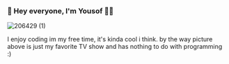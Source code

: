 ### 👋 Hey everyone, I'm Yousof 🤠👋

![206429 (1)](https://user-images.githubusercontent.com/93007857/201487940-8769617a-60b2-4af6-8cb2-ab407d8c2f2f.jpg)

I enjoy coding im my free time, it's kinda cool i think. by the way picture above is just my favorite TV show and has nothing to do with programming :)
